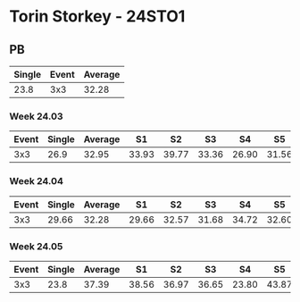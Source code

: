 # Torin Storkey - 24STO1

## PB
|Single|Event|Average|
|----|----|----|
|23.8|3x3|32.28|
### Week 24.03
|Event|Single|Average|S1|S2|S3|S4|S5|
|-----|-------|------|--|--|--|--|--|
|3x3|26.9|32.95|33.93|39.77|33.36|26.90|31.56|
### Week 24.04
|Event|Single|Average|S1|S2|S3|S4|S5|
|-----|-------|------|--|--|--|--|--|
|3x3|29.66|32.28|29.66|32.57|31.68|34.72|32.60|
### Week 24.05
|Event|Single|Average|S1|S2|S3|S4|S5|
|-----|-------|------|--|--|--|--|--|
|3x3|23.8|37.39|38.56|36.97|36.65|23.80|43.87|
